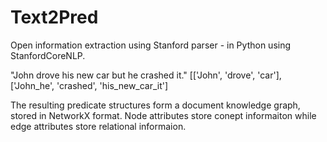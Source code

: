 # Text2Pred
Open information extraction using Stanford parser - in Python using StanfordCoreNLP. 

"John drove his new car but he crashed it."
[['John', 'drove', 'car'], ['John_he', 'crashed', 'his_new_car_it']

The resulting predicate structures form a document knowledge graph, stored in NetworkX format. Node attributes store conept informaiton while edge attributes store relational informaion. 
